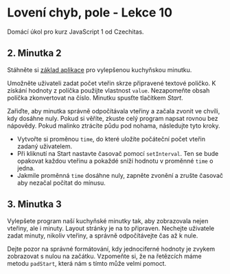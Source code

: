 # Lovení chyb, pole - Lekce 10

Domácí úkol pro kurz JavaScript 1 od Czechitas.

## 2. Minutka 2

Stáhněte si [základ aplikace](https://github.com/Czechitas-podklady-WEB/minutka-2-zadani/archive/refs/heads/main.zip) pro vylepšenou kuchyňskou minutku.

Umožněte uživateli zadat počet vteřin skrze připravené textové poličko. K získání hodnoty z políčka použijte vlastnost `value`. Nezapomeňte obsah políčka zkonvertovat na číslo. Minutku spusťte tlačítkem *Start*.

Zařiďte, aby minutka správně odpočítávala vteřiny a začala zvonit ve chvíli, kdy dosáhne nuly. Pokud si věříte, zkuste celý program napsat rovnou bez nápovědy. Pokud malinko ztrácíte půdu pod nohama, následujte tyto kroky.

- Vytvořte si proměnou `time`, do které uložíte počáteční počet vteřin zadaný uživatelem.
- Při kliknutí na Start nastavte časovač pomocí `setInterval`. Ten se bude opakovat každou vteřinu a pokaždé sníží hodnotu v proměnné `time` o jedna.
- Jakmile proměnná `time` dosáhne nuly, zapněte zvonění a zrušte časovač aby nezačal počítat do mínusu.

## 3. Minutka 3

Vylepšete program naší kuchyňské minutky tak, aby zobrazovala nejen vteřiny, ale i minuty. Layout stránky je na to připraven. Nechejte uživatele zadat minuty, nikoliv vteřiny, a správně odpočítávejte čas až k nule.

Dejte pozor na správné formátování, kdy jednociferné hodnoty je zvykem zobrazovat s nulou na začátku. Vzpomeňte si, že na řetězcích máme metodu `padStart`, která nám s tímto může velmi pomoct.
